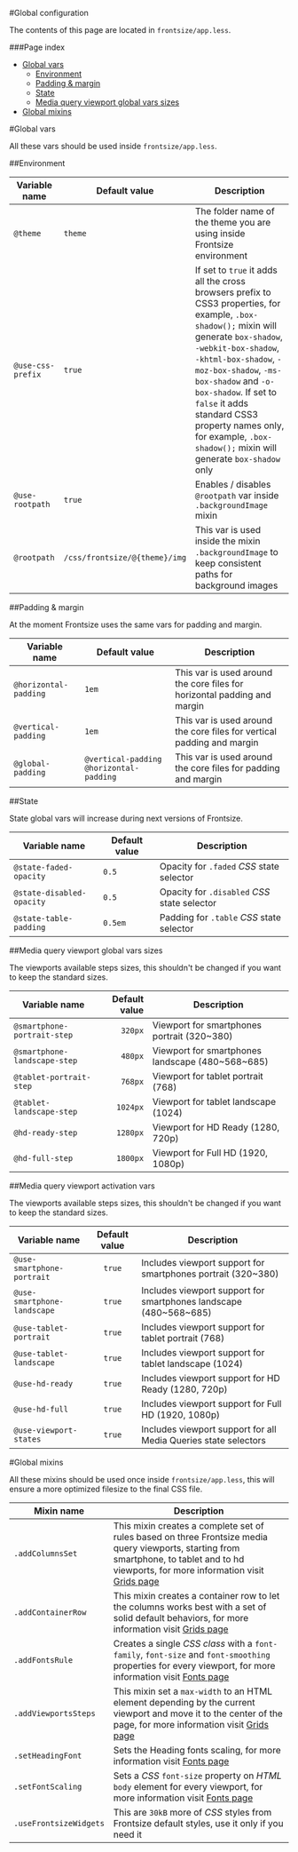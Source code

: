 #Global configuration

The contents of this page are located in `frontsize/app.less`.

###Page index

- [Global vars](#global-vars)
	- [Environment](#environment)
	- [Padding & margin](#padding-and-margin)
	- [State](#state)
	- [Media query viewport global vars sizes](#media-query-viewport-global-vars-sizes)
- [Global mixins](#global-mixins)

#Global vars

All these vars should be used inside `frontsize/app.less`.

##Environment

Variable name           | Default value                 | Description
--- | --- | ---
`@theme`                | `theme`                       | The folder name of the theme you are using inside Frontsize environment
`@use-css-prefix`       | `true`                        | If set to `true` it adds all the cross browsers prefix to CSS3 properties, for example, `.box-shadow();` mixin will generate `box-shadow`, `-webkit-box-shadow`, `-khtml-box-shadow`, `-moz-box-shadow`, `-ms-box-shadow` and `-o-box-shadow`. If set to `false` it adds standard CSS3 property names only, for example, `.box-shadow();` mixin will generate `box-shadow` only
`@use-rootpath`         | `true`                        | Enables / disables `@rootpath` var inside `.backgroundImage` mixin
`@rootpath`             | `/css/frontsize/@{theme}/img` | This var is used inside the mixin `.backgroundImage` to keep consistent paths for background images

##Padding & margin

At the moment Frontsize uses the same vars for padding and margin.

Variable name           | Default value                             | Description
--- | --- | ---
`@horizontal-padding`   | `1em`                                     | This var is used around the core files for horizontal padding and margin
`@vertical-padding`     | `1em`                                     | This var is used around the core files for vertical padding and margin
`@global-padding`       | `@vertical-padding @horizontal-padding`   | This var is used around the core files for padding and margin

##State

State global vars will increase during next versions of Frontsize.

Variable name					| Default value	| Description
--- | --- | ---
`@state-faded-opacity`			| `0.5`			| Opacity for `.faded` *CSS* state selector
`@state-disabled-opacity`		| `0.5`			| Opacity for `.disabled` *CSS* state selector
`@state-table-padding`			| `0.5em`		| Padding for `.table` *CSS* state selector

##Media query viewport global vars sizes

The viewports available steps sizes, this shouldn't be changed if you want to keep the standard sizes.

Variable name					| Default value	| Description
--- | ---: | ---
`@smartphone-portrait-step`		| `320px`		| Viewport for smartphones portrait (320~380)
`@smartphone-landscape-step`	| `480px`		| Viewport for smartphones landscape (480~568~685)
`@tablet-portrait-step`			| `768px`		| Viewport for tablet portrait (768)
`@tablet-landscape-step`		| `1024px`		| Viewport for tablet landscape (1024)
`@hd-ready-step`				| `1280px`		| Viewport for HD Ready (1280, 720p)
`@hd-full-step`					| `1800px`		| Viewport for Full HD (1920, 1080p)

##Media query viewport activation vars

The viewports available steps sizes, this shouldn't be changed if you want to keep the standard sizes.

Variable name					| Default value	| Description
--- | :---: | ---
`@use-smartphone-portrait`		| `true`		| Includes viewport support for smartphones portrait (320~380)
`@use-smartphone-landscape`		| `true`		| Includes viewport support for smartphones landscape (480~568~685)
`@use-tablet-portrait`			| `true`		| Includes viewport support for tablet portrait (768)
`@use-tablet-landscape`			| `true`		| Includes viewport support for tablet landscape (1024)
`@use-hd-ready`					| `true`		| Includes viewport support for HD Ready (1280, 720p)
`@use-hd-full`					| `true`		| Includes viewport support for Full HD (1920, 1080p)
`@use-viewport-states`			| `true`		| Includes viewport support for all Media Queries state selectors

#Global mixins

All these mixins should be used once inside `frontsize/app.less`, this will ensure a more optimized filesize to the final CSS file.

Mixin name					| Description
--- | ---
`.addColumnsSet`			| This mixin creates a complete set of rules based on three Frontsize media query viewports, starting from smartphone, to tablet and to hd viewports, for more information visit [Grids page](Grids.md#addColumnsSet)
`.addContainerRow`			| This mixin creates a container row to let the columns works best with a set of solid default behaviors, for more information visit [Grids page](Grids.md#addContainerRow)
`.addFontsRule`				| Creates a single *CSS class* with a `font-family`, `font-size` and `font-smoothing` properties for every viewport, for more information visit [Fonts page](Fonts.md#addFontsRule)
`.addViewportsSteps`		| This mixin set a `max-width` to an HTML element depending by the current viewport and move it to the center of the page, for more information visit [Grids page](Grids.md#addViewportsSteps)
`.setHeadingFont`			| Sets the Heading fonts scaling, for more information visit [Fonts page](Fonts.md#setHeadingFont)
`.setFontScaling`			| Sets a *CSS* `font-size` property on *HTML* `body` element for every viewport, for more information visit [Fonts page](Fonts.md#setFontScaling)
`.useFrontsizeWidgets`		| This are `30kB` more of *CSS* styles from Frontsize default styles, use it only if you need it

